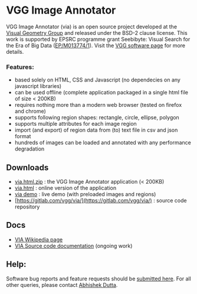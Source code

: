 # VGG Image Annotator

VGG Image Annotator (via) is an open source project developed at the 
[Visual Geometry Group](http://www.robots.ox.ac.uk/~vgg/) and released under 
the BSD-2 clause license. This work is supported by EPSRC programme grant 
Seebibyte: Visual Search for the Era of Big Data ([EP/M013774/1](http://www.seebibyte.org/index.html)).
Visit the [VGG software page](http://www.robots.ox.ac.uk/~vgg/software/via/) for more details.

### Features:
  * based solely on HTML, CSS and Javascript (no dependecies on any javascript libraries)
  * can be used offline (complete application packaged in a single html file of size < 200KB)
  * requires nothing more than a modern web browser (tested on firefox and chrome)
  * supports following region shapes: rectangle, circle, ellipse, polygon
  * supports multiple attributes for each image region
  * import (and export) of region data from (to) text file in csv and json format
  * hundreds of images can be loaded and annotated with any performance degradation

## Downloads
 * [via.html.zip](http://www.robots.ox.ac.uk/~vgg/software/via/downloads/via.html.zip) : the VGG Image Annotator application (< 200KB)
 * [via.html](http://www.robots.ox.ac.uk/~vgg/software/via/downloads/via.html) : online version of the application
 * [via demo](http://www.robots.ox.ac.uk/~vgg/software/via/demo/via_demo.html) : live demo (with preloaded images and regions)
 * [https://gitlab.com/vgg/via/](https://gitlab.com/vgg/via/) : source code repository

## Docs
 * [VIA Wikipedia page](https://en.wikipedia.org/wiki/VGG_Image_Annotator)
 * [VIA Source code documentation](https://gitlab.com/vgg/via/blob/develop/docs/code_doc/via_code_doc.html) (ongoing work)

## Help:
Software bug reports and feature requests should be [submitted here](https://gitlab.com/vgg/via/issues/new).
For all other queries, please contact [Abhishek Dutta](mailto:adutta@robots.ox.ac.uk).
